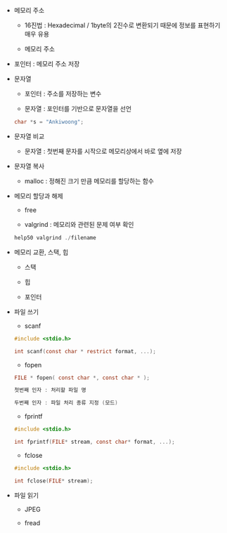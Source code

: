* 메모리 주소
    * 16진법 : Hexadecimal / 1byte의 2진수로 변환되기 때문에 정보를 표현하기 매우 유용
    
    * 메모리 주소

* 포인터 : 메모리 주소 저장

* 문자열
    * 포인터 : 주소를 저장하는 변수
    
    * 문자열 : 포인터를 기반으로 문자열을 선언
    ```c
    char *s = "Ankiwoong";
    ```

* 문자열 비교
    * 문자열 : 첫번째 문자를 시작으로 메모리상에서 바로 옆에 저장

* 문자열 복사
    * malloc : 정해진 크기 만큼 메모리를 할당하는 함수

* 메모리 할당과 해제
    * free
    
    * valgrind : 메모리와 관련된 문제 여부 확인
    ```c
    help50 valgrind ./filename
    ```

* 메모리 교환, 스택, 힙
    * 스택
    
    * 힙
    
    * 포인터

* 파일 쓰기
    * scanf
    ```c
    #include <stdio.h>

    int scanf(const char * restrict format, ...);
    ```

    * fopen
    ```c
    FILE * fopen( const char *, const char * );

    첫번째 인자 : 처리할 파일 명 

    두번째 인자 : 파일 처리 종류 지정 (모드) 
    ```

    * fprintf
    ```c
    #include <stdio.h>

    int fprintf(FILE* stream, const char* format, ...);
    ```

    * fclose
    ```c
    #include <stdio.h>

    int fclose(FILE* stream);
    ```

* 파일 읽기
    * JPEG
    
    * fread